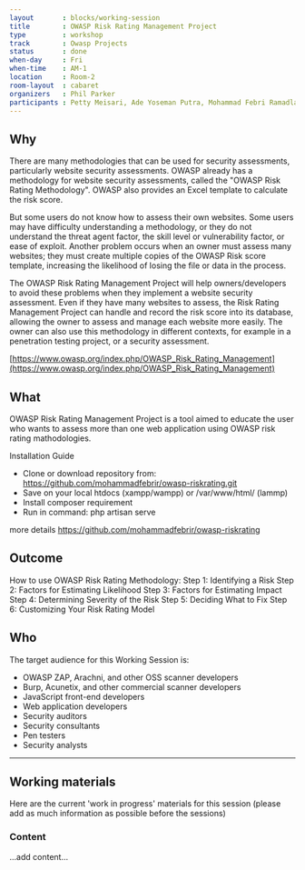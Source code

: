 ```yaml
---
layout       : blocks/working-session
title        : OWASP Risk Rating Management Project
type         : workshop
track        : Owasp Projects
status       : done
when-day     : Fri
when-time    : AM-1
location     : Room-2
room-layout  : cabaret
organizers   : Phil Parker
participants : Petty Meisari, Ade Yoseman Putra, Mohammad Febri Ramadlan
---
```


## Why

There are many methodologies that can be used for security assessments, particularly website security assessments. OWASP already has a methodology for website security assessments, called the "OWASP Risk Rating Methodology".  OWASP also provides an Excel template to calculate the risk score.  

But some users do not know how to assess their own websites. Some users may have difficulty understanding a methodology, or they do not understand the threat agent factor, the skill level or vulnerability factor, or ease of exploit. Another problem occurs when an owner must assess many websites; they must create multiple copies of the OWASP Risk score template, increasing the likelihood of losing the file or data in the process. 

The OWASP Risk Rating Management Project will help owners/developers to avoid these problems when they implement a website security assessment. Even if they have many websites to assess, the Risk Rating Management Project can handle and record the risk score into its database, allowing the owner to assess and manage each website more easily. The owner can also use this methodology in different contexts, for example in a penetration testing project, or a security assessment.

[https://www.owasp.org/index.php/OWASP_Risk_Rating_Management](https://www.owasp.org/index.php/OWASP_Risk_Rating_Management)

## What

OWASP Risk Rating Management Project is a tool aimed to educate the user who wants to assess more than one web application using OWASP risk rating mathodologies.

Installation Guide

- Clone or download repository from: https://github.com/mohammadfebrir/owasp-riskrating.git
- Save on your local htdocs (xampp/wampp) or /var/www/html/ (lammp)
- Install composer requirement
- Run in command: php artisan serve

more details
https://github.com/mohammadfebrir/owasp-riskrating


## Outcome

 How to use OWASP Risk Rating Methodology: 
 Step 1: Identifying a Risk 
 Step 2: Factors for Estimating Likelihood 
 Step 3: Factors for Estimating Impact 
 Step 4: Determining Severity of the Risk 
 Step 5: Deciding What to Fix 
 Step 6: Customizing Your Risk Rating Model

## Who

The target audience for this Working Session is:

- OWASP ZAP, Arachni, and other OSS scanner developers
- Burp, Acunetix, and other commercial scanner developers
- JavaScript front-end developers
- Web application developers
- Security auditors
- Security consultants
- Pen testers
- Security analysts

--- 

## Working materials

Here are the current 'work in progress' materials for this session (please add as much information as possible before the sessions)

### Content

...add content...


